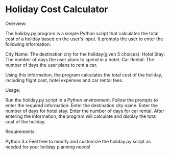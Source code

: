 # Holiday Cost Calculator

Overview:

The holiday.py program is a simple Python script that calculates the total cost of a holiday based on the user's input. It prompts the user to enter the following information:

City Name: The destination city for the holiday(given 5 choices).
Hotel Stay: The number of days the user plans to spend in a hotel.
Car Rental: The number of days the user plans to rent a car.

Using this information, the program calculates the total cost of the holiday, including flight cost, hotel expenses and car rental fees.

Usage:

Run the holiday.py script in a Python environment.
Follow the prompts to enter the required information:
Enter the destination city name.
Enter the number of days for hotel stay.
Enter the number of days for car rental.
After entering the information, the program will calculate and display the total cost of the holiday.

Requirements:

Python 3.x
Feel free to modify and customize the holiday.py script as needed for your holiday planning needs!

